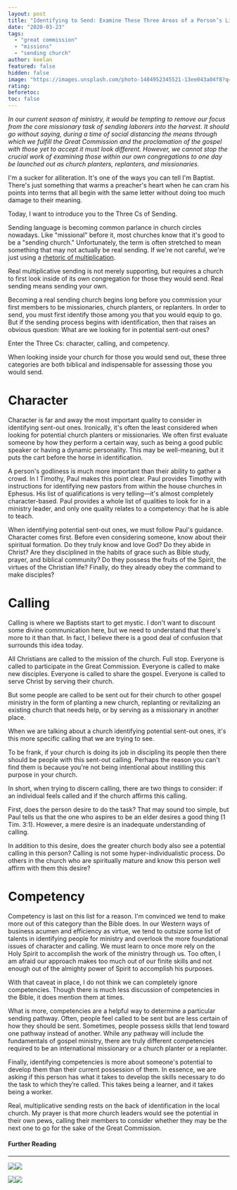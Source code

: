 ```yaml
---
layout: post
title: "Identifying to Send: Examine These Three Areas of a Person’s Life"
date: "2020-03-23"
tags: 
  - "great commission"
  - "missions"
  - "sending church"
author: keelan
featured: false
hidden: false
image: "https://images.unsplash.com/photo-1484952345521-13ee043a04f8?q=80&w=2070&auto=format&fit=crop&ixlib=rb-4.0.3&ixid=M3wxMjA3fDB8MHxwaG90by1wYWdlfHx8fGVufDB8fHx8fA%3D%3D"
rating:
beforetoc:
toc: false
---
```


_In our current season of ministry, it would be tempting to remove our focus from the core missionary task of sending laborers into the harvest. It should go without saying, during a time of social distancing the means through which we fulfill the Great Commission and the proclamation of the gospel with those yet to accept it must look different. However, we cannot stop the crucial work of examining those within our own congregations to one day be launched out as church planters, replanters, and missionaries._

I'm a sucker for alliteration. It's one of the ways you can tell I'm Baptist. There's just something that warms a preacher's heart when he can cram his points into terms that all begin with the same letter without doing too much damage to their meaning.

Today, I want to introduce you to the Three Cs of Sending.

Sending language is becoming common parlance in church circles nowadays. Like "missional" before it, most churches know that it's good to be a "sending church." Unfortunately, the term is often stretched to mean something that may not actually be real sending. If we're not careful, we're just using a [rhetoric of multiplication](https://blog.keelancook.com/2018/10/moving-past-the-rhetoric-of-multiplication.html).

Real multiplicative sending is not merely supporting, but requires a church to first look inside of its own congregation for those they would send. Real sending means sending your own.

Becoming a real sending church begins long before you commission your first members to be missionaries, church planters, or replanters. In order to send, you must first identify those among you that you would equip to go. But if the sending process begins with identification, then that raises an obvious question: What are we looking for in potential sent-out ones?

Enter the Three Cs: character, calling, and competency.

When looking inside your church for those you would send out, these three categories are both biblical and indispensable for assessing those you would send.

# Character

Character is far and away the most important quality to consider in identifying sent-out ones. Ironically, it's often the least considered when looking for potential church planters or missionaries. We often first evaluate someone by how they perform a certain way, such as being a good public speaker or having a dynamic personality. This may be well-meaning, but it puts the cart before the horse in identification.

A person's godliness is much more important than their ability to gather a crowd. In I Timothy, Paul makes this point clear. Paul provides Timothy with instructions for identifying new pastors from within the house churches in Ephesus. His list of qualifications is very telling—it's almost completely character-based. Paul provides a whole list of qualities to look for in a ministry leader, and only one quality relates to a competency: that he is able to teach.

When identifying potential sent-out ones, we must follow Paul's guidance. Character comes first. Before even considering someone, know about their spiritual formation. Do they truly know and love God? Do they abide in Christ? Are they disciplined in the habits of grace such as Bible study, prayer, and biblical community? Do they possess the fruits of the Spirit, the virtues of the Christian life? Finally, do they already obey the command to make disciples?

# Calling

Calling is where we Baptists start to get mystic. I don't want to discount some divine communication here, but we need to understand that there's more to it than that. In fact, I believe there is a good deal of confusion that surrounds this idea today.

All Christians are called to the mission of the church. Full stop. Everyone is called to participate in the Great Commission. Everyone is called to make new disciples. Everyone is called to share the gospel. Everyone is called to serve Christ by serving their church.

But some people are called to be sent out for their church to other gospel ministry in the form of planting a new church, replanting or revitalizing an existing church that needs help, or by serving as a missionary in another place.

When we are talking about a church identifying potential sent-out ones, it's this more specific calling that we are trying to see.

To be frank, if your church is doing its job in discipling its people then there should be people with this sent-out calling. Perhaps the reason you can't find them is because you're not being intentional about instilling this purpose in your church.

In short, when trying to discern calling, there are two things to consider: if an individual feels called and if the church affirms this calling.

First, does the person desire to do the task? That may sound too simple, but Paul tells us that the one who aspires to be an elder desires a good thing (1 Tim. 3:1). However, a mere desire is an inadequate understanding of calling. 

In addition to this desire, does the greater church body also see a potential calling in this person? Calling is not some hyper-individualistic process. Do others in the church who are spiritually mature and know this person well affirm with them this desire?

# Competency

Competency is last on this list for a reason. I'm convinced we tend to make more out of this category than the Bible does. In our Western ways of business acumen and efficiency as virtue, we tend to outsize some list of talents in identifying people for ministry and overlook the more foundational issues of character and calling. We must learn to once more rely on the Holy Spirit to accomplish the work of the ministry through us. Too often, I am afraid our approach makes too much out of our finite skills and not enough out of the almighty power of Spirit to accomplish his purposes.

With that caveat in place, I do not think we can completely ignore competencies. Though there is much less discussion of competencies in the Bible, it does mention them at times.

What is more, competencies are a helpful way to determine a particular sending pathway. Often, people feel called to be sent but are less certain of how they should be sent. Sometimes, people possess skills that lend toward one pathway instead of another. While any pathway will include the fundamentals of gospel ministry, there are truly different competencies required to be an international missionary or a church planter or a replanter.

Finally, identifying competencies is more about someone's potential to develop them than their current possession of them. In essence, we are asking if this person has what it takes to develop the skills necessary to do the task to which they’re called. This takes being a learner, and it takes being a worker.

Real, multiplicative sending rests on the back of identification in the local church. My prayer is that more church leaders would see the potential in their own pews, calling their members to consider whether they may be the next one to go for the sake of the Great Commission.

#### Further Reading

* * *

[![](//ws-na.amazon-adsystem.com/widgets/q?_encoding=UTF8&ASIN=B00PFCPQ3O&Format=_SL250_&ID=AsinImage&MarketPlace=US&ServiceVersion=20070822&WS=1&tag=keelancook-20&language=en_US)](https://www.amazon.com/Gaining-Losing-Belongs-Churches-Exponential-ebook/dp/B00PFCPQ3O/ref=as_li_ss_il?crid=2YVPS5D3TOGR2&dchild=1&keywords=gaining+by+losing&qid=1585180548&sprefix=Gaining+b,aps,193&sr=8-1&linkCode=li3&tag=keelancook-20&linkId=b2dead2ad65a8c51564bb9b9d9f9537d&language=en_US)![](https://ir-na.amazon-adsystem.com/e/ir?t=keelancook-20&language=en_US&l=li3&o=1&a=B00PFCPQ3O)

[![](//ws-na.amazon-adsystem.com/widgets/q?_encoding=UTF8&ASIN=B07LC6NJBX&Format=_SL250_&ID=AsinImage&MarketPlace=US&ServiceVersion=20070822&WS=1&tag=keelancook-20&language=en_US)](https://www.amazon.com/Sending-Church-Must-Leave-Building-ebook/dp/B07LC6NJBX/ref=as_li_ss_il?dchild=1&keywords=Sending+Church&qid=1585180247&sr=8-1&linkCode=li3&tag=keelancook-20&linkId=fa42c31c38102edd6ad6d6b332bccbe7&language=en_US)![](https://ir-na.amazon-adsystem.com/e/ir?t=keelancook-20&language=en_US&l=li3&o=1&a=B07LC6NJBX)

